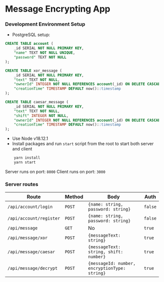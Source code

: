 # Message Encrypting App

### Development Environment Setup

- PostgreSQL setup:
```sql
CREATE TABLE account (
	_id SERIAL NOT NULL PRIMARY KEY,
	"name" TEXT NOT NULL UNIQUE,
	"password" TEXT NOT NULL
);

CREATE TABLE xor_message (
	_id SERIAL NOT NULL PRIMARY KEY,
	"text" TEXT NOT NULL,
	"ownerId" INTEGER NOT NULL REFERENCES account(_id) ON DELETE CASCADE,
	"creationTime" TIMESTAMP DEFAULT now()::timestamp
);

CREATE TABLE caesar_message (
	_id SERIAL NOT NULL PRIMARY KEY,
	"text" TEXT NOT NULL,
	"shift" INTEGER NOT NULL,
	"ownerId" INTEGER NOT NULL REFERENCES account(_id) ON DELETE CASCADE,
	"creationTime" TIMESTAMP DEFAULT now()::timestamp
);
```
- Use Node v18.12.1
- Install packages and run `start` script from the root to start both server and client
```sh
    yarn install
    yarn start
```

Server runs on port: `8000`
Client runs on port: `3000`

### Server routes

| Route | Method | Body | Auth |
| ------ | ------ | ------ | ------ |
| `/api/account/login` | `POST` | `{name: string, password: string}` | `false` |
| `/api/account/register` | `POST` | `{name: string, password: string}` | `false` |
| `/api/message` | `GET` | No | `true` |
| `/api/message/xor` | `POST` | `{messageText: string}` | `true` |
| `/api/message/caesar` | `POST` | `{messageText: string, shift: number}` | `true` |
| `/api/message/decrypt` | `POST` | `{messageId: number, encryptionType: string}` | `true` |
